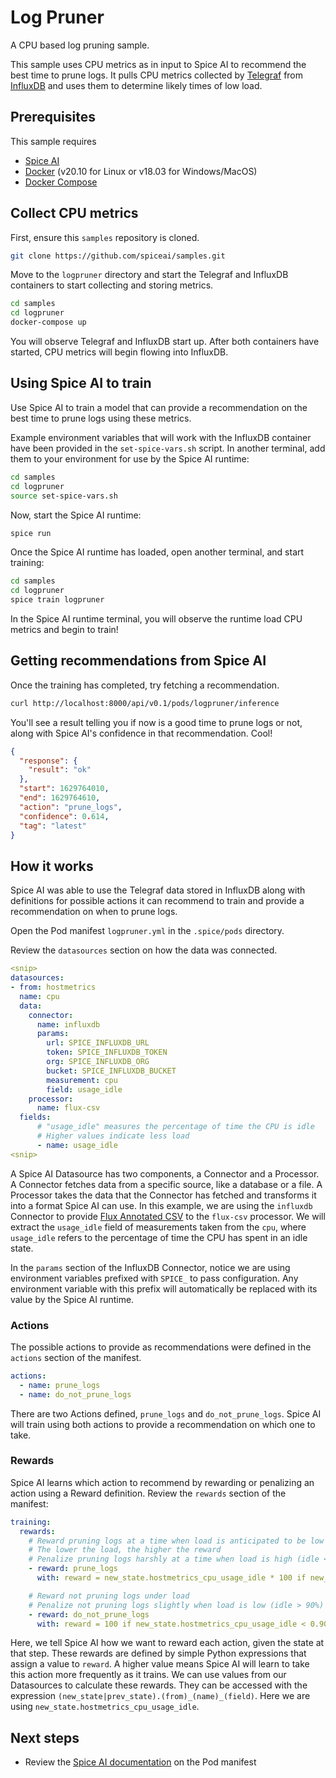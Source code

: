 # Log Pruner

A CPU based log pruning sample.

This sample uses CPU metrics as in input to Spice AI to recommend the best time to prune logs. It pulls CPU metrics collected by [Telegraf](https://www.influxdata.com/time-series-platform/telegraf/) from [InfluxDB](https://www.influxdata.com/products/influxdb/) and uses them to determine likely times of low load.

## Prerequisites

This sample requires

- [Spice AI](https://crispy-dollop-c329115a.pages.github.io/#/install)
- [Docker](https://docs.docker.com/get-docker/) (v20.10 for Linux or v18.03 for Windows/MacOS)
- [Docker Compose](https://docs.docker.com/compose/install/)

## Collect CPU metrics

First, ensure this `samples` repository is cloned.

```bash
git clone https://github.com/spiceai/samples.git
```

Move to the `logpruner` directory and start the Telegraf and InfluxDB containers to start collecting and storing metrics.

```bash
cd samples
cd logpruner
docker-compose up
```

You will observe Telegraf and InfluxDB start up. After both containers have started, CPU metrics will begin flowing into InfluxDB.

## Using Spice AI to train

Use Spice AI to train a model that can provide a recommendation on the best time to prune logs using these metrics.

Example environment variables that will work with the InfluxDB container have been provided in the `set-spice-vars.sh` script. In another terminal, add them to your environment for use by the Spice AI runtime:

```bash
cd samples
cd logpruner
source set-spice-vars.sh
```

Now, start the Spice AI runtime:

```bash
spice run
```

Once the Spice AI runtime has loaded, open another terminal, and start training:

```bash
cd samples
cd logpruner
spice train logpruner
```

In the Spice AI runtime terminal, you will observe the runtime load CPU metrics and begin to train!

## Getting recommendations from Spice AI

Once the training has completed, try fetching a recommendation.

```bash
curl http://localhost:8000/api/v0.1/pods/logpruner/inference
```

You'll see a result telling you if now is a good time to prune logs or not, along with Spice AI's confidence in that recommendation. Cool!

```json
{
  "response": {
    "result": "ok"
  },
  "start": 1629764010,
  "end": 1629764610,
  "action": "prune_logs",
  "confidence": 0.614,
  "tag": "latest"
}
```

## How it works

Spice AI was able to use the Telegraf data stored in InfluxDB along with definitions for possible actions it can recommend to train and provide a recommendation on when to prune logs.

Open the Pod manifest `logpruner.yml` in the `.spice/pods` directory.

Review the `datasources` section on how the data was connected.

```yaml
<snip>
datasources:
- from: hostmetrics
  name: cpu
  data:
    connector:
      name: influxdb
      params:
        url: SPICE_INFLUXDB_URL
        token: SPICE_INFLUXDB_TOKEN
        org: SPICE_INFLUXDB_ORG
        bucket: SPICE_INFLUXDB_BUCKET
        measurement: cpu
        field: usage_idle
    processor:
      name: flux-csv
  fields:
      # "usage_idle" measures the percentage of time the CPU is idle
      # Higher values indicate less load
      - name: usage_idle
<snip>
```

A Spice AI Datasource has two components, a Connector and a Processor. A Connector fetches data from a specific source, like a database or a file. A Processor takes the data that the Connector has fetched and transforms it into a format Spice AI can use. In this example, we are using the `influxdb` Connector to provide [Flux Annotated CSV](https://docs.influxdata.com/influxdb/cloud/reference/syntax/annotated-csv/) to the `flux-csv` processor. We will extract the `usage_idle` field of measurements taken from the `cpu`, where `usage_idle` refers to the percentage of time the CPU has spent in an idle state.

In the `params` section of the InfluxDB Connector, notice we are using environment variables prefixed with `SPICE_` to pass configuration. Any environment variable with this prefix will automatically be replaced with its value by the Spice AI runtime.

### Actions

The possible actions to provide as recommendations were defined in the `actions` section of the manifest.

```yaml
actions:
  - name: prune_logs
  - name: do_not_prune_logs
```

There are two Actions defined, `prune_logs` and `do_not_prune_logs`. Spice AI will train using both actions to provide a recommendation on which one to take.

### Rewards

Spice AI learns which action to recommend by rewarding or penalizing an action using a Reward definition. Review the `rewards` section of the manifest:

```yaml
training:
  rewards:
    # Reward pruning logs at a time when load is anticipated to be low
    # The lower the load, the higher the reward
    # Penalize pruning logs harshly at a time when load is high (idle < 90%)
    - reward: prune_logs
      with: reward = new_state.hostmetrics_cpu_usage_idle * 100 if new_state.hostmetrics_cpu_usage_idle > 0.90 else -1000

    # Reward not pruning logs under load
    # Penalize not pruning logs slightly when load is low (idle > 90%)
    - reward: do_not_prune_logs
      with: reward = 100 if new_state.hostmetrics_cpu_usage_idle < 0.90 else -10
```

Here, we tell Spice AI how we want to reward each action, given the state at that step. These rewards are defined by simple Python expressions that assign a value to `reward`. A higher value means Spice AI will learn to take this action more frequently as it trains. We can use values from our Datasources to calculate these rewards. They can be accessed with the expression `(new_state|prev_state).(from)_(name)_(field)`. Here we are using `new_state.hostmetrics_cpu_usage_idle`.

## Next steps

- Review the [Spice AI documentation](https://crispy-dollop-c329115a.pages.github.io/#/?id=reference) on the Pod manifest
